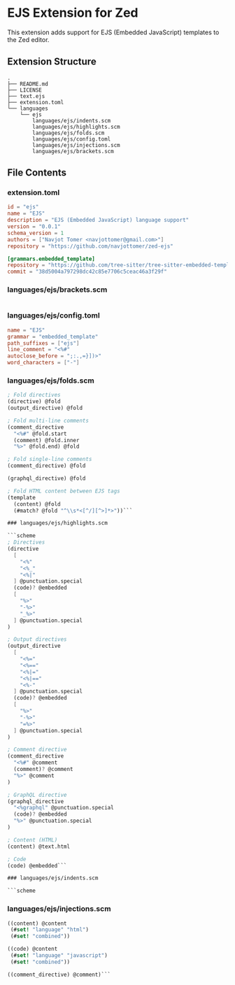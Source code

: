 # EJS Extension for Zed

This extension adds support for EJS (Embedded JavaScript) templates to the Zed editor.

## Extension Structure

```
.
├── README.md
├── LICENSE
├── text.ejs
├── extension.toml
└── languages
    └── ejs
        languages/ejs/indents.scm
        languages/ejs/highlights.scm
        languages/ejs/folds.scm
        languages/ejs/config.toml
        languages/ejs/injections.scm
        languages/ejs/brackets.scm
```

## File Contents

### extension.toml

```toml
id = "ejs"
name = "EJS"
description = "EJS (Embedded JavaScript) language support"
version = "0.0.1"
schema_version = 1
authors = ["Navjot Tomer <navjottomer@gmail.com>"]
repository = "https://github.com/navjottomer/zed-ejs"

[grammars.embedded_template]
repository = "https://github.com/tree-sitter/tree-sitter-embedded-template"
commit = "38d5004a797298dc42c85e7706c5ceac46a3f29f"
```

### languages/ejs/brackets.scm

```scheme
```

### languages/ejs/config.toml

```toml
name = "EJS"
grammar = "embedded_template"
path_suffixes = ["ejs"]
line_comment = "<%#"
autoclose_before = ";:.,=}])>"
word_characters = ["-"]
```

### languages/ejs/folds.scm

```scheme
; Fold directives
(directive) @fold
(output_directive) @fold

; Fold multi-line comments
(comment_directive
  "<%#" @fold.start
  (comment) @fold.inner
  "%>" @fold.end) @fold

; Fold single-line comments
(comment_directive) @fold

(graphql_directive) @fold

; Fold HTML content between EJS tags
(template 
  (content) @fold
  (#match? @fold "^\\s*<[^/][^>]*>"))```

### languages/ejs/highlights.scm

```scheme
; Directives
(directive
  [
    "<%"
    "<%_"
    "<%|"
  ] @punctuation.special
  (code)? @embedded
  [
    "%>"
    "-%>"
    "_%>"
  ] @punctuation.special
)

; Output directives
(output_directive
  [
    "<%="
    "<%=="
    "<%|="
    "<%|=="
    "<%-"
  ] @punctuation.special
  (code)? @embedded
  [
    "%>"
    "-%>"
    "=%>"
  ] @punctuation.special
)

; Comment directive
(comment_directive
  "<%#" @comment
  (comment)? @comment
  "%>" @comment
)

; GraphQL directive
(graphql_directive
  "<%graphql" @punctuation.special
  (code)? @embedded
  "%>" @punctuation.special
)

; Content (HTML)
(content) @text.html

; Code
(code) @embedded```

### languages/ejs/indents.scm

```scheme
```

### languages/ejs/injections.scm

```scheme
((content) @content
 (#set! "language" "html")
 (#set! "combined"))

((code) @content
 (#set! "language" "javascript")
 (#set! "combined"))

((comment_directive) @comment)```

